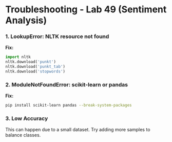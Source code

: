 # Troubleshooting - Lab 49 (Sentiment Analysis)

### 1. LookupError: NLTK resource not found
**Fix:**
```python
import nltk
nltk.download('punkt')
nltk.download('punkt_tab')
nltk.download('stopwords')
```

### 2. ModuleNotFoundError: scikit-learn or pandas
**Fix:**
```bash
pip install scikit-learn pandas --break-system-packages
```

### 3. Low Accuracy
This can happen due to a small dataset. Try adding more samples to balance classes.
